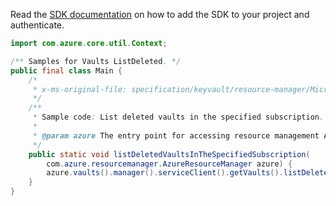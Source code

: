 Read the [SDK documentation](https://github.com/Azure/azure-sdk-for-java/blob/azure-resourcemanager_2.12.0/sdk/resourcemanager/azure-resourcemanager/README.md) on how to add the SDK to your project and authenticate.

```java
import com.azure.core.util.Context;

/** Samples for Vaults ListDeleted. */
public final class Main {
    /*
     * x-ms-original-file: specification/keyvault/resource-manager/Microsoft.KeyVault/stable/2019-09-01/examples/listDeletedVaults.json
     */
    /**
     * Sample code: List deleted vaults in the specified subscription.
     *
     * @param azure The entry point for accessing resource management APIs in Azure.
     */
    public static void listDeletedVaultsInTheSpecifiedSubscription(
        com.azure.resourcemanager.AzureResourceManager azure) {
        azure.vaults().manager().serviceClient().getVaults().listDeleted(Context.NONE);
    }
}
```
